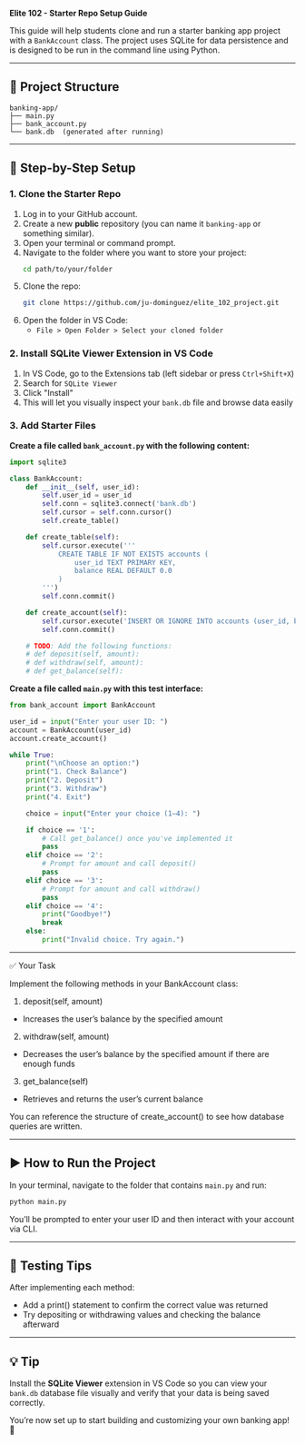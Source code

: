 **Elite 102 - Starter Repo Setup Guide**

This guide will help students clone and run a starter banking app project with a `BankAccount` class. The project uses SQLite for data persistence and is designed to be run in the command line using Python.

---

## 🧱 Project Structure
```
banking-app/
├── main.py
├── bank_account.py
└── bank.db  (generated after running)
```

---

## 🧪 Step-by-Step Setup

### 1. Clone the Starter Repo
1. Log in to your GitHub account.
2. Create a new **public** repository (you can name it `banking-app` or something similar).
3. Open your terminal or command prompt.
4. Navigate to the folder where you want to store your project:
   ```bash
   cd path/to/your/folder
   ```
5. Clone the repo:
   ```bash
   git clone https://github.com/ju-dominguez/elite_102_project.git
   ```
6. Open the folder in VS Code:
   - `File > Open Folder > Select your cloned folder`

### 2. Install SQLite Viewer Extension in VS Code
1. In VS Code, go to the Extensions tab (left sidebar or press `Ctrl+Shift+X`)
2. Search for `SQLite Viewer`
3. Click "Install"
4. This will let you visually inspect your `bank.db` file and browse data easily

### 3. Add Starter Files
**Create a file called `bank_account.py` with the following content:**
```python
import sqlite3

class BankAccount:
    def __init__(self, user_id):
        self.user_id = user_id
        self.conn = sqlite3.connect('bank.db')
        self.cursor = self.conn.cursor()
        self.create_table()

    def create_table(self):
        self.cursor.execute('''
            CREATE TABLE IF NOT EXISTS accounts (
                user_id TEXT PRIMARY KEY,
                balance REAL DEFAULT 0.0
            )
        ''')
        self.conn.commit()

    def create_account(self):
        self.cursor.execute('INSERT OR IGNORE INTO accounts (user_id, balance) VALUES (?, ?)', (self.user_id, 0.0))
        self.conn.commit()

    # TODO: Add the following functions:
    # def deposit(self, amount):
    # def withdraw(self, amount):
    # def get_balance(self):
```

**Create a file called `main.py` with this test interface:**
```python
from bank_account import BankAccount

user_id = input("Enter your user ID: ")
account = BankAccount(user_id)
account.create_account()

while True:
    print("\nChoose an option:")
    print("1. Check Balance")
    print("2. Deposit")
    print("3. Withdraw")
    print("4. Exit")

    choice = input("Enter your choice (1–4): ")

    if choice == '1':
        # Call get_balance() once you've implemented it
        pass
    elif choice == '2':
        # Prompt for amount and call deposit()
        pass
    elif choice == '3':
        # Prompt for amount and call withdraw()
        pass
    elif choice == '4':
        print("Goodbye!")
        break
    else:
        print("Invalid choice. Try again.")
```

---

✅ Your Task

Implement the following methods in your BankAccount class:

1. deposit(self, amount)

- Increases the user’s balance by the specified amount

2. withdraw(self, amount)

- Decreases the user’s balance by the specified amount if there are enough funds

3. get_balance(self)

- Retrieves and returns the user’s current balance

You can reference the structure of create_account() to see how database queries are written.

---

## ▶️ How to Run the Project
In your terminal, navigate to the folder that contains `main.py` and run:
```bash
python main.py
```
You’ll be prompted to enter your user ID and then interact with your account via CLI.

---

## 🧪 Testing Tips
After implementing each method:

- Add a print() statement to confirm the correct value was returned
- Try depositing or withdrawing values and checking the balance afterward

---

## 💡 Tip
Install the **SQLite Viewer** extension in VS Code so you can view your `bank.db` database file visually and verify that your data is being saved correctly.

You’re now set up to start building and customizing your own banking app! 🎉

